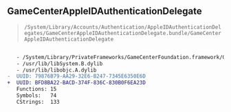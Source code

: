 ## GameCenterAppleIDAuthenticationDelegate

> `/System/Library/Accounts/Authentication/AppleIDAuthenticationDelegates/GameCenterAppleIDAuthenticationDelegate.bundle/GameCenterAppleIDAuthenticationDelegate`

```diff

   - /System/Library/PrivateFrameworks/GameCenterFoundation.framework/GameCenterFoundation
   - /usr/lib/libSystem.B.dylib
   - /usr/lib/libobjc.A.dylib
-  UUID: 79876B79-AA29-32E6-B247-7345E6350E6D
+  UUID: BFD8BA22-BACD-374F-836C-830B0F6EA23D
   Functions: 15
   Symbols:   74
   CStrings:  133

```
